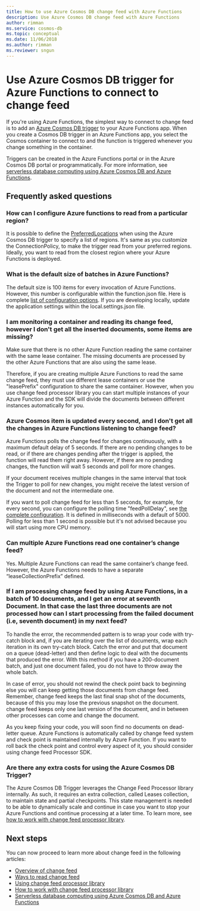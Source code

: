 ```yaml
---
title: How to use Azure Cosmos DB change feed with Azure Functions
description: Use Azure Cosmos DB change feed with Azure Functions 
author: rimman
ms.service: cosmos-db
ms.topic: conceptual
ms.date: 11/06/2018
ms.author: rimman
ms.reviewer: sngun
---
```


# Use Azure Cosmos DB trigger for Azure Functions to connect to change feed

If you're using Azure Functions, the simplest way to connect to change feed is to add an [Azure Cosmos DB trigger](../azure-functions/functions-bindings-cosmosdb-v2.md#trigger) to your Azure Functions app. When you create a Cosmos DB trigger in an Azure Functions app, you select the Cosmos container to connect to and the function is triggered whenever you change something in the container.

Triggers can be created in the Azure Functions portal or in the Azure Cosmos DB portal or programmatically. For more information, see [serverless database computing using Azure Cosmos DB and Azure Functions](serverless-computing-database.md).

## Frequently asked questions

### How can I configure Azure functions to read from a particular region?

It is possible to define the [PreferredLocations](https://docs.microsoft.com/dotnet/api/microsoft.azure.documents.client.connectionpolicy.preferredlocations?view=azure-dotnet#Microsoft_Azure_Documents_Client_ConnectionPolicy_PreferredLocations) when using the Azure Cosmos DB trigger to specify a list of regions. It's same as you customize the ConnectionPolicy, to make the trigger read from your preferred regions. Ideally, you want to read from the closest region where your Azure Functions is deployed.

### What is the default size of batches in Azure Functions?

The default size is 100 items for every invocation of Azure Functions. However, this number is configurable within the function.json file. Here is complete [list of configuration options](../azure-functions/functions-bindings-cosmosdb-v2.md#trigger---configuration). If you are developing locally, update the application settings within the local.settings.json file.

### I am monitoring a container and reading its change feed, however I don't get all the inserted documents, some items are missing?

Make sure that there is no other Azure Function reading the same container with the same lease container. The missing documents are processed by the other Azure Functions that are also using the same lease.

Therefore, if you are creating multiple Azure Functions to read the same change feed, they must use different lease containers or use the "leasePrefix" configuration to share the same container. However, when you use change feed processor library you can start multiple instances of your Azure Function and the SDK will divide the documents between different instances automatically for you.

### Azure Cosmos item is updated every second, and I don't get all the changes in Azure Functions listening to change feed?

Azure Functions polls the change feed for changes continuously, with a maximum default delay of 5 seconds. If there are no pending changes to be read, or if there are changes pending after the trigger is applied, the function will read them right away. However, if there are no pending changes, the function will wait 5 seconds and poll for more changes.

If your document receives multiple changes in the same interval that took the Trigger to poll for new changes, you might receive the latest version of the document and not the intermediate one.

If you want to poll change feed for less than 5 seconds, for example, for every second, you can configure the polling time "feedPollDelay", see [the complete configuration](https://docs.microsoft.com/dotnet/api/microsoft.azure.documents.client.connectionpolicy.preferredlocations?view=azure-dotnet#Microsoft_Azure_Documents_Client_ConnectionPolicy_PreferredLocations). It is defined in milliseconds with a default of 5000. Polling for less than 1 second is possible but it's not advised because you will start using more CPU memory.

### Can multiple Azure Functions read one container’s change feed?

Yes. Multiple Azure Functions can read the same container’s change feed. However, the Azure Functions needs to have a separate “leaseCollectionPrefix” defined.

### If I am processing change feed by using Azure Functions, in a batch of 10 documents, and I get an error at seventh Document. In that case the last three documents are not processed how can I start processing from the failed document (i.e, seventh document) in my next feed?

To handle the error, the recommended pattern is to wrap your code with try-catch block and, if you are iterating over the list of documents, wrap each iteration in its own try-catch block. Catch the error and put that document on a queue (dead-letter) and then define logic to deal with the documents that produced the error. With this method if you have a 200-document batch, and just one document failed, you do not have to throw away the whole batch.

In case of error, you should not rewind the check point back to beginning else you will can keep getting those documents from change feed. Remember, change feed keeps the last final snap shot of the documents, because of this you may lose the previous snapshot on the document. change feed keeps only one last version of the document, and in between other processes can come and change the document.

As you keep fixing your code, you will soon find no documents on dead-letter queue. Azure Functions is automatically called by change feed system and check point is maintained internally by Azure Function. If you want to roll back the check point and control every aspect of it, you should consider using change feed Processor SDK.

### Are there any extra costs for using the Azure Cosmos DB Trigger?

The Azure Cosmos DB Trigger leverages the Change Feed Processor library internally. As such, it requires an extra collection, called Leases collection, to maintain state and partial checkpoints. This state management is needed to be able to dynamically scale and continue in case you want to stop your Azure Functions and continue processing at a later time. To learn more, see [how to work with change feed processor library](change-feed-processor.md).

## Next steps

You can now proceed to learn more about change feed in the following articles:

* [Overview of change feed](change-feed.md)
* [Ways to read change feed](read-change-feed.md)
* [Using change feed processor library](change-feed-processor.md)
* [How to work with change feed processor library](change-feed-processor.md)
* [Serverless database computing using Azure Cosmos DB and Azure Functions](serverless-computing-database.md)
